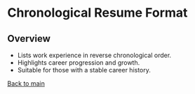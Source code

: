 # Chronological Resume Format

## Overview
- Lists work experience in reverse chronological order.
- Highlights career progression and growth.
- Suitable for those with a stable career history.

[Back to main](../README.md)
